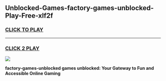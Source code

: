 
## Unblocked-Games-factory-games-unblocked-Play-Free-xlf2f
<h3>
<a href="https://premium76.site?title=factory-games-unblocked&ref=20A">CLICK TO PLAY</a></h3>
<hr>

<h3>
<a href="https://premium76.site?title=factory-games-unblocked&ref=20A">CLICK 2 PLAY</a>
  
</h3>

<a href="https://premium76.site?title=factory-games-unblocked&ref=20A"><img src="https://clearcache.store/games.png"></a>


**factory-games-unblocked games unblocked: Your Gateway to Fun and Accessible Online Gaming**
